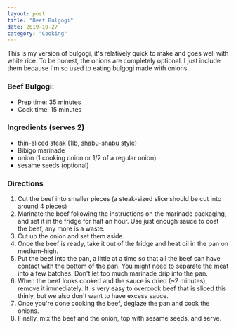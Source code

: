 ```yaml
---
layout: post
title: "Beef Bulgogi"
date: 2019-10-27
category: "Cooking"
---
```

This is my version of bulgogi, it's relatively quick to make and goes well with white rice. To be honest, the onions are completely optional. I just include them because I'm so used to eating bulgogi made with onions.

### Beef Bulgogi:
- Prep time: 35 minutes
- Cook time: 15 minutes

### Ingredients (serves 2)
- thin-sliced steak (1lb, shabu-shabu style)
- Bibigo marinade
- onion (1 cooking onion or 1/2 of a regular onion)
- sesame seeds (optional)

### Directions
1. Cut the beef into smaller pieces (a steak-sized slice should be cut into around 4 pieces)
2. Marinate the beef following the instructions on the marinade packaging, and set it in the fridge for half an hour. Use just enough sauce to coat the beef, any more is a waste.
3. Cut up the onion and set them aside.
4. Once the beef is ready, take it out of the fridge and heat oil in the pan on medium-high.
5. Put the beef into the pan, a little at a time so that all the beef can have contact with the bottom of the pan. You might need to separate the meat into a few batches. Don't let too much marinade drip into the pan.
6. When the beef looks cooked and the sauce is dried (~2 minutes), remove it immediately. It is very easy to overcook beef that is sliced this thinly, but we also don't want to have excess sauce.
7. Once you're done cooking the beef, deglaze the pan and cook the onions. 
8. Finally, mix the beef and the onion, top with sesame seeds, and serve.

